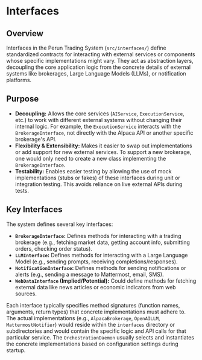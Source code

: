 # Interfaces

## Overview

Interfaces in the Perun Trading System (`src/interfaces/`) define standardized contracts for interacting with external services or components whose specific implementations might vary. They act as abstraction layers, decoupling the core application logic from the concrete details of external systems like brokerages, Large Language Models (LLMs), or notification platforms.

## Purpose

*   **Decoupling:** Allows the core services (`AIService`, `ExecutionService`, etc.) to work with different external systems without changing their internal logic. For example, the `ExecutionService` interacts with the `BrokerageInterface`, not directly with the Alpaca API or another specific brokerage's API.
*   **Flexibility & Extensibility:** Makes it easier to swap out implementations or add support for new external services. To support a new brokerage, one would only need to create a new class implementing the `BrokerageInterface`.
*   **Testability:** Enables easier testing by allowing the use of mock implementations (stubs or fakes) of these interfaces during unit or integration testing. This avoids reliance on live external APIs during tests.

## Key Interfaces

The system defines several key interfaces:

*   **`BrokerageInterface`:** Defines methods for interacting with a trading brokerage (e.g., fetching market data, getting account info, submitting orders, checking order status).
*   **`LLMInterface`:** Defines methods for interacting with a Large Language Model (e.g., sending prompts, receiving completions/responses).
*   **`NotificationInterface`:** Defines methods for sending notifications or alerts (e.g., sending a message to Mattermost, email, SMS).
*   **`WebDataInterface` (Implied/Potential):** Could define methods for fetching external data like news articles or economic indicators from web sources.

Each interface typically specifies method signatures (function names, arguments, return types) that concrete implementations must adhere to. The actual implementations (e.g., `AlpacaBrokerage`, `OpenAILLM`, `MattermostNotifier`) would reside within the `interfaces` directory or subdirectories and would contain the specific logic and API calls for that particular service. The `OrchestrationDaemon` usually selects and instantiates the concrete implementations based on configuration settings during startup.
